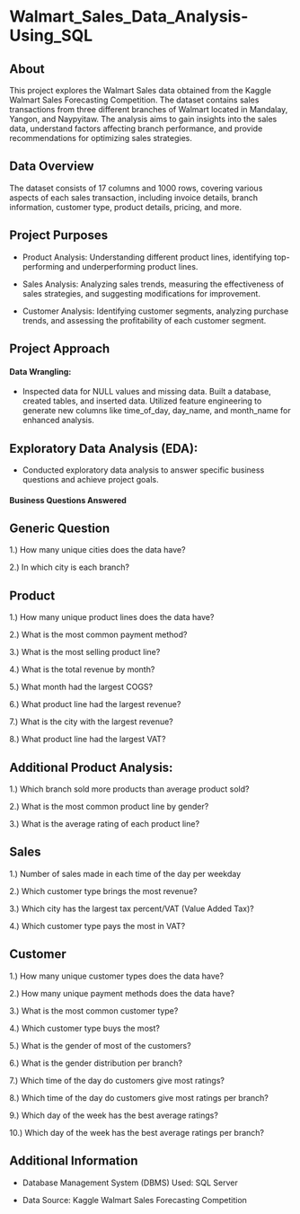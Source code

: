 # Walmart_Sales_Data_Analysis-Using_SQL

## About
This project explores the Walmart Sales data obtained from the Kaggle Walmart Sales Forecasting Competition. The dataset contains sales transactions from three different branches of Walmart located in Mandalay, Yangon, and Naypyitaw. The analysis aims to gain insights into the sales data, understand factors affecting branch performance, and provide recommendations for optimizing sales strategies.

## Data Overview
The dataset consists of 17 columns and 1000 rows, covering various aspects of each sales transaction, including invoice details, branch information, customer type, product details, pricing, and more.

## Project Purposes
- Product Analysis: Understanding different product lines, identifying top-performing and underperforming product lines.

- Sales Analysis: Analyzing sales trends, measuring the effectiveness of sales strategies, and suggesting modifications for improvement.

- Customer Analysis: Identifying customer segments, analyzing purchase trends, and assessing the profitability of each customer segment.

## Project Approach
#### Data Wrangling:

- Inspected data for NULL values and missing data.
Built a database, created tables, and inserted data.
Utilized feature engineering to generate new columns like time_of_day, day_name, and month_name for enhanced analysis.

## Exploratory Data Analysis (EDA):

- Conducted exploratory data analysis to answer specific business questions and achieve project goals.

#### Business Questions Answered
## Generic Question

1.) How many unique cities does the data have?

2.) In which city is each branch?

## Product

1.) How many unique product lines does the data have?

2.) What is the most common payment method?

3.) What is the most selling product line?

4.) What is the total revenue by month?

5.) What month had the largest COGS?

6.) What product line had the largest revenue?

7.) What is the city with the largest revenue?

8.) What product line had the largest VAT?



## Additional Product Analysis:

1.) Which branch sold more products than average product sold?

2.) What is the most common product line by gender?

3.) What is the average rating of each product line?

## Sales

1.) Number of sales made in each time of the day per weekday

2.) Which customer type brings the most revenue?

3.) Which city has the largest tax percent/VAT (Value Added Tax)?

4.) Which customer type pays the most in VAT?

## Customer

1.) How many unique customer types does the data have?

2.) How many unique payment methods does the data have?

3.) What is the most common customer type?

4.) Which customer type buys the most?

5.) What is the gender of most of the customers?

6.) What is the gender distribution per branch?

7.) Which time of the day do customers give most ratings?

8.) Which time of the day do customers give most ratings per branch?

9.) Which day of the week has the best average ratings?

10.) Which day of the week has the best average ratings per branch?


## Additional Information

- Database Management System (DBMS) Used: SQL Server

- Data Source: Kaggle Walmart Sales Forecasting Competition
